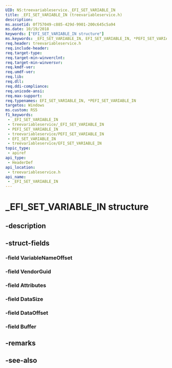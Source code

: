 ```yaml
---
UID: NS:treevariableservice._EFI_SET_VARIABLE_IN
title: _EFI_SET_VARIABLE_IN (treevariableservice.h)
description: 
ms.assetid: 0f757049-c885-429d-9901-200c645c5a94
ms.date: 10/19/2018
keywords: ["EFI_SET_VARIABLE_IN structure"]
ms.keywords: _EFI_SET_VARIABLE_IN, EFI_SET_VARIABLE_IN, *PEFI_SET_VARIABLE_IN,
req.header: treevariableservice.h
req.include-header: 
req.target-type: 
req.target-min-winverclnt: 
req.target-min-winversvr: 
req.kmdf-ver: 
req.umdf-ver: 
req.lib: 
req.dll: 
req.ddi-compliance: 
req.unicode-ansi: 
req.max-support: 
req.typenames: EFI_SET_VARIABLE_IN, *PEFI_SET_VARIABLE_IN
targetos: Windows
ms.custom: RS5
f1_keywords:
 - _EFI_SET_VARIABLE_IN
 - treevariableservice/_EFI_SET_VARIABLE_IN
 - PEFI_SET_VARIABLE_IN
 - treevariableservice/PEFI_SET_VARIABLE_IN
 - EFI_SET_VARIABLE_IN
 - treevariableservice/EFI_SET_VARIABLE_IN
topic_type:
 - apiref
api_type:
 - HeaderDef
api_location:
 - treevariableservice.h
api_name:
 - _EFI_SET_VARIABLE_IN
---
```


# _EFI_SET_VARIABLE_IN structure


## -description

## -struct-fields

### -field VariableNameOffset

### -field VendorGuid

### -field Attributes

### -field DataSize

### -field DataOffset

### -field Buffer

## -remarks

## -see-also

